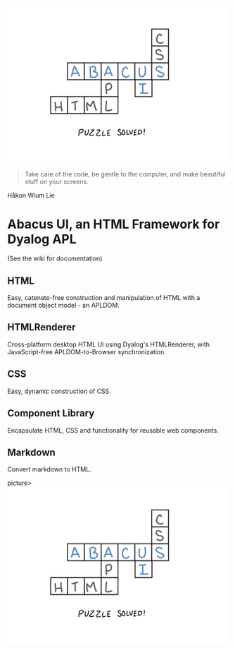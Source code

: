 <picture>
  <source media="(prefers-color-scheme: dark)" srcset="AbacusDark.svg">
  <source media="(prefers-color-scheme: light)" srcset="AbacusLight.svg">
  <img src="abacusuilight.svg" alt="Project diagram">
</picture>

> Take care of the code, be gentle to the computer, and make beautiful stuff on your screens.

Håkon Wium Lie 

# Abacus UI, an HTML Framework for Dyalog APL

(See the wiki for documentation) 

## HTML

Easy, catenate-free construction and manipulation of HTML with a document object model - an APLDOM.

## HTMLRenderer

Cross-platform desktop HTML UI using Dyalog's HTMLRenderer,
with JavaScript-free APLDOM-to-Browser synchronization. 

## CSS

Easy, dynamic construction of CSS.

## Component Library

Encapsulate HTML, CSS and functionality for reusable web components.

## Markdown

Convert markdown to HTML.

picture>
  <source media="(prefers-color-scheme: dark)" srcset="PuzzleDark.svg">
  <source media="(prefers-color-scheme: light)" srcset="PuzzleLight.svg">
  <img src="abacusuilight.svg" alt="Project diagram">
</picture>




